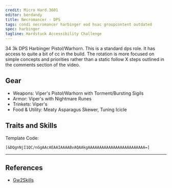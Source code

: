 ```yaml
---
credit: Micro Hard.3601
editor: berdandy
title: Necromancer - DPS
tags: condi necromancer harbinger eod hsac groupcontent outdated
spec: harbinger
tagline: Hardstuck Accessibility Challenge
---
```


34 3k DPS Harbinger Pistol/Warhorn. This is a standard dps role. It has access to quite a bit of cc in the build. The rotation is more focused on simple concepts and priorities rather than a static follow X steps outlined in the comments section of the video. 

## Gear

- Weapons: Viper's Pistol/Warhorn with Torment/Bursting Sigils
- Armor: Viper's with Nightmare Runes
- Trinkets: Viper's
- Food & Utility: Meaty Asparagus Skewer, Tuning Icicle

## Traits and Skills

Template Code:

`[&DQgnNjI1QC/nGgAAcAEAAIAAAABvAQAAkgAAAAAAAAAAAAAAAAAAAAAAAAA=]`

---

<div
  data-armory-embed='skills'
  data-armory-ids='62667,10589,10544,10611,10549'
>
</div>
<div
  data-armory-embed='specializations'
  data-armory-ids='39,50,64'
  data-armory-39-traits='2013,816,801'
  data-armory-50-traits='875,894,905'
  data-armory-64-traits='2185,2209,2194'
>
</div>
<script async src='https://unpkg.com/armory-embeds@^0.x.x/armory-embeds.js'></script>



## References

- [Gw2Skills](http://gw2skills.net/editor/?PSgEoEWGKriBy0YkYxeVHfB-zRRYmRDvcEMlRuFVHJgwHkgYz/akx0G-e)
